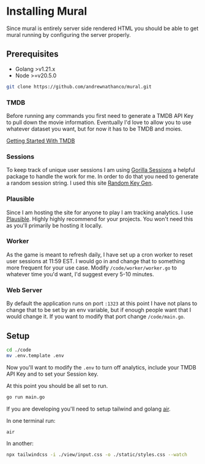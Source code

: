 # Installing Mural

Since mural is entirely server side rendered HTML you should be able to get mural running by configuring the server properly.

## Prerequisites

- Golang >v1.21.x
- Node >=v20.5.0

```bash
git clone https://github.com/andrewnathanco/mural.git
```

### TMDB

Before running any commands you first need to generate a TMDB API Key to pull down the movie information. Eventually I'd love to allow you to use whatever dataset you want, but for now it has to be TMDB and moies.

[Getting Started With TMDB](https://developer.themoviedb.org/docs/getting-started)

### Sessions

To keep track of unique user sessions I am using [Gorilla Sessions](https://github.com/gorilla/sessions) a helpful package to handle the work for me. In order to do that you need to generate a random session string. I used this site [Random Key Gen](https://randomkeygen.com/).

### Plausible

Since I am hosting the site for anyone to play I am tracking analytics. I use [Plausible](https://plausible.io/sites). Highly highly recommend for your projects. You won't need this as you'll primarily be hosting it locally.

### Worker

As the game is meant to refresh daily, I have set up a cron worker to reset user sessions at 11:59 EST. I would go in and change that to something more frequent for your use case. Modify `/code/worker/worker.go` to whatever time you'd want, I'd suggest every 5-10 minutes.

### Web Server

By default the application runs on port `:1323` at this point I have not plans to change that to be set by an env variable, but if enough people want that I would change it. If you want to modify that port change `/code/main.go`.

## Setup

```bash
cd ./code
mv .env.template .env
```

Now you'll want to modify the `.env` to turn off analytics, include your TMDB API Key and to set your Session key.

At this point you should be all set to run.

```bash
go run main.go
```

If you are developing you'll need to setup tailwind and golang [air](https://github.com/cosmtrek/air).

In one terminal run:

```bash
air
```

In another:

```bash
npx tailwindcss -i ./view/input.css -o ./static/styles.css --watch
```

